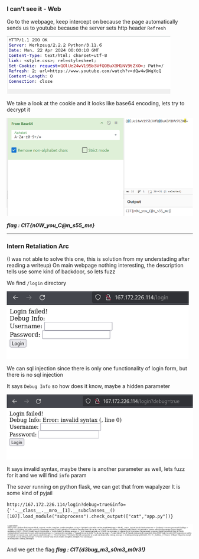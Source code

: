 ### I can’t see it - Web

Go to the webpage, keep intercept on because the page automatically sends us to youtube because the server sets http header `Refresh`

![alt text](Attachments/image.png)

We take a look at the cookie and it looks like base64 encoding, lets try to decrypt it

![alt text](Attachments/image-1.png)

**_flag : CIT{n0W_you_C@n_s55_me}_**

---

### Intern Retaliation Arc

(I was not able to solve this one, this is solution from my understading after reading a writeup)
On main webpage nothing interesting, the description tells use some kind of backdoor, so lets fuzz

We find `/login` directory

![alt text](Attachments/image-2.png)

We can sql injection since there is only one functionality of login form, but there is no sql injection

It says `Debug Info` so how does it know, maybe a hidden parameter

![alt text](Attachments/image-3.png)

It says invalid syntax, maybe there is another parameter as well, lets fuzz for it and we will find `info` param

The sever running on python flask, we can get that from wapalyzer
It is some kind of pyjail

```url
http://167.172.226.114/login?debug=true&info={''.__class__.__mro__[1].__subclasses__()[107].load_module("subprocess").check_output(["cat","app.py"])}
```

![alt text](Attachments/image-4.png)

And we get the flag
**_flag : CIT{d3bug_m3_s0m3_m0r3!}_**

